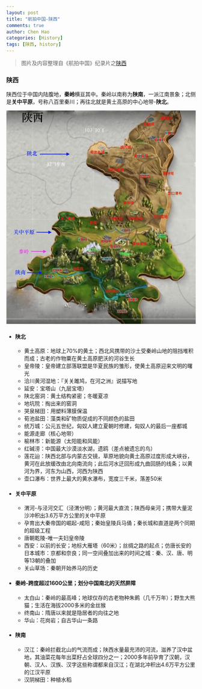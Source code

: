 ```yaml
---
layout: post
title: "航拍中国-陕西"
comments: true
author: Chen Hao
categories: [History]
tags: [陕西, history]
---
```



> 图片及内容整理自《航拍中国》纪录片之[陕西](https://www.youtube.com/watch?v=8zxdosfrd28)

### 陕西

陕西位于中国内陆腹地，**秦岭**横亘其中。秦岭以南称为**陕南**，一派江南景象；北侧是**关中平原**，号称八百里秦川；再往北就是黄土高原的中心地带-**陕北**。

![](/images/hangpaizhongguo/hpzg_shanxi.png)


* #### 陕北

    * 黄土高原：地球上70%的黄土；西北风携带的沙土受秦岭山地的阻挡堆积而成；古老的作物粟在黄土高原肥沃的河谷生长
    * 皇帝陵：皇帝建立部落联盟是华夏民族的雏形，使黄土高原迎来文明的曙光
    * 洽川黄河湿地：『关关雎鸠，在河之洲』说描写地
    * 延安：宝塔山（九层宝塔）
    * 陕北窑洞：黄土结构紧密；冬暖夏凉
    * 地坑院：掏出来的窑洞
    * 哭泉梯田：用塑料薄膜保温
    * 荀池盐田：藻类和矿物质促成的不同颜色的盐田
    * 统万城：公元五世纪，匈奴人建立夏朝时修建，匈奴人的最后一座都城
    * 能源走廊（核心地带）
    * 榆林市：新能源（太阳能和风能）
    * 红碱涝：中国最大沙漠淡水湖，遗鸥（差点被遗忘的鸟）
    * 莲花辿：陕西北部与内蒙古交镜，草原地貌向黄土高原过度形成大峡谷，黄河在此放缓改由北向南流向；此后河水迂回形成九曲回肠的线条；以黄河为界，河东为山西，河西为陕西
    * 壶口瀑布：世界上最大的黄水瀑布，宽度三千米，落差50米


* #### 关中平原

    * 渭河-与泾河交汇（泾渭分明）；黄河最大直流；陕西母亲河；携带大量泥沙冲积出3.6万平方公里的关中平原
    * 孕育出大秦帝国的崛起-咸阳；秦始皇陵兵马俑；秦长城和直道是两个同期的超级工程
    * 唐朝乾陵-唯一夫妇皇帝陵
    * 西安：以前的长安；地标大雁塔（60米）；丝绸之路的起点；仿唐长安的日本城市：京都和奈良；同一空间叠加出来的时间之城：秦、汉、唐、明等13朝的叠加
    * 关山草场：秦朝开始养马的历史


* #### 秦岭-跨度超过1600公里；划分中国南北的天然屏障

    * 太白山：秦岭的最高峰；地球仅存的古老物种朱鹮（几千万年）；野生大熊猫；生活在海拔2000多米的金丝猴
    * 终南山：隋唐以来就是隐居者的向往之地
    * 华山：花岗岩；自古华山一条路
   
    
* #### 陕南

    * 汉江：秦岭拦截北山的气流而成；陕西水量最充沛的河流，滋养了汉中盆地，其油菜花每年出菜籽占全球四分之一；2000多年前孕育了汉朝，汉朝、汉人、汉族、汉字这些称谓都来自汉江；在湖北冲积出4.6万平方公里的江汉平原
    * 汉阴梯田：种植水稻
    
    
    
    
    
    
    
    
    
